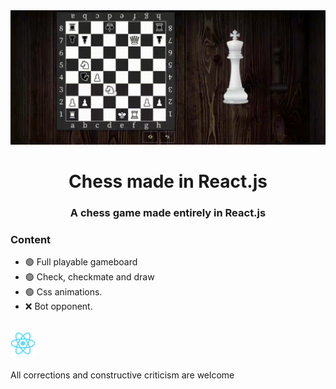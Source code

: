 <div id = "header" align = "center">
    <img src="https://raw.githubusercontent.com/ccccristian/chess/main/presentation.gif?token=GHSAT0AAAAAACMMZ7WUL27QZIZOTOIWBL6CZNGVQ3Q" width="600" />
    <h1 align = "center">Chess made in React.js</h1>
    <h3 align = "center">A chess game made entirely in React.js</h3>
</div>

### Content

- 🟢 Full playable gameboard
- 🟢 Check, checkmate and draw
- 🟢 Css animations.
- ❌ Bot opponent.


<img src="https://raw.githubusercontent.com/devicons/devicon/master/icons/react/react-original.svg" title = "React" alt="React" width = "40" height = "40"/>&nbsp;
---

All corrections and constructive criticism are welcome 
